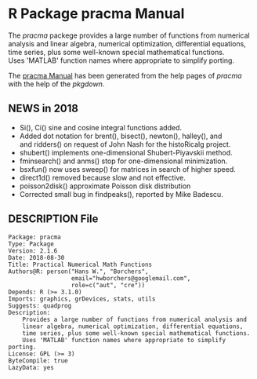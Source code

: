 # R Package pracma Manual

The *pracma* packege provides a large number of functions from 
numerical analysis and linear algebra, numerical optimization, 
differential equations, time series, plus some well-known special 
mathematical functions.  
Uses 'MATLAB' function names where appropriate to simplify porting.

The [pracma Manual](http://htmlpreview.github.io/?https://github.com/hwborchers/pracma-manual/blob/master/index.html)
has been generated from the help pages of *pracma* with the help of 
the *pkgdown*.


## NEWS in 2018

- Si(), Ci() sine and cosine integral functions added.
- Added dot notation for brent(), bisect(), newton(), halley(), and  
  and ridders() on request of John Nash for the histoRicalg project.
- shubert() implements one-dimensional Shubert-Piyavskii method.
- fminsearch() and anms() stop for one-dimensional minimization.
- bsxfun() now uses sweep() for matrices in search of higher speed.
- direct1d() removed because slow and not effective.
- poisson2disk() approximate Poisson disk distribution
- Corrected small bug in findpeaks(), reported by Mike Badescu.


## DESCRIPTION File

```
Package: pracma
Type: Package
Version: 2.1.6
Date: 2018-08-30
Title: Practical Numerical Math Functions
Authors@R: person("Hans W.", "Borchers", 
                  email="hwborchers@googlemail.com", 
                  role=c("aut", "cre"))
Depends: R (>= 3.1.0)
Imports: graphics, grDevices, stats, utils
Suggests: quadprog
Description:
    Provides a large number of functions from numerical analysis and
    linear algebra, numerical optimization, differential equations,
    time series, plus some well-known special mathematical functions.
    Uses 'MATLAB' function names where appropriate to simplify porting.
License: GPL (>= 3)
ByteCompile: true
LazyData: yes
```

